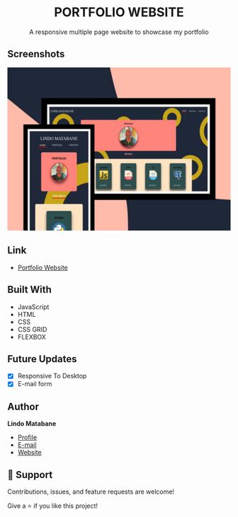 <h1 align="center">PORTFOLIO WEBSITE</h1>

<p align="center">
  A responsive multiple page website to showcase my portfolio
</p>

## Screenshots

![Preview](./assets/project-previews/project-preview%20(personal).jpg "Preview")

## Link

- [Portfolio Website](https://lindo-code.github.io/portfolio/ "View Website")

## Built With

- JavaScript
- HTML
- CSS
- CSS GRID
- FLEXBOX

## Future Updates

- [x] Responsive To Desktop
- [x] E-mail form

## Author

**Lindo Matabane**

- [Profile](https://github.com/Lindo-code "Lindo Matabane")
- [E-mail](mailto:sdrowvieli1@gmail.com?subject=Hi "Hi!")
- [Website](https://lindo-code.tk/ "Welcome")

## 🤝 Support

Contributions, issues, and feature requests are welcome!

Give a ⭐️ if you like this project!
